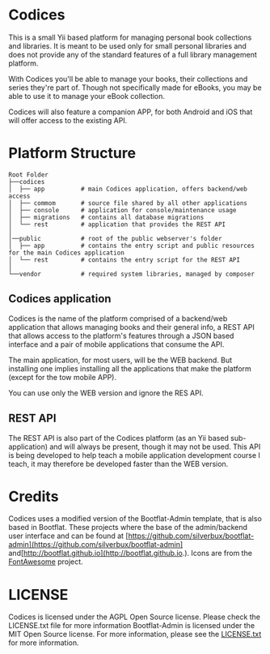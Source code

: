 Codices
=======

This is a small Yii based platform for managing personal book collections and libraries. It is meant to be used only 
for small personal libraries and does not provide any of the standard features of a full library management platform.

With Codices you'll be able to manage your books, their collections and series they're part of. Though not specifically 
made for eBooks, you may be able to use it to manage your eBook collection.

Codices will also feature a companion APP, for both Android and iOS that will offer access to the existing API.

# Platform Structure

```
Root Folder
├──codices
│  ├── app          # main Codices application, offers backend/web access
│  ├── commom       # source file shared by all other applications
│  ├── console      # application for console/maintenance usage
│  ├── migrations   # contains all database migrations
│  └── rest         # application that provides the REST API
│
│──public           # root of the public webserver's folder
│  ├── app          # contains the entry script and public resources for the main Codices application
│  └── rest         # contains the entry script for the REST API
│
└──vendor           # required system libraries, managed by composer
```

## Codices application

Codices is the name of the platform comprised of a backend/web application that allows managing books and their general 
info, a REST API that allows access to the platform's features through a JSON based interface and a pair of mobile 
applications that consume the API.

The main application, for most users, will be the WEB backend. But installing one implies installing all the applications
that make the platform (except for the tow mobile APP).

You can use only the WEB version and ignore the RES API.

## REST API

The REST API is also part of the Codices platform (as an Yii based sub-application) and will always be present, though 
it may not be used. This API is being developed to help teach a mobile application development course I teach, it may 
therefore be developed faster than the WEB version.

# Credits

Codices uses a modified version of the Bootflat-Admin template, that is also based in Bootflat. These projects where 
the base of the admin/backend user interface and can be found 
at [https://github.com/silverbux/bootflat-admin](https://github.com/silverbux/bootflat-admin] 
and[http://bootflat.github.io](http://bootflat.github.io.). Icons are from 
the [FontAwesome](http://fontawesome.io/) project.

# LICENSE

Codices is licensed under the AGPL Open Source license. Please check the LICENSE.txt file for more information
Bootflat-Admin is licensed under the MIT Open Source license. For more information, please see the 
[LICENSE.txt](https://raw.githubusercontent.com/Knitter/codices/master/LICENSE.txt) for more information.
